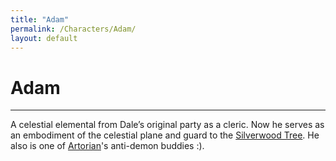 ```yaml
---
title: "Adam"
permalink: /Characters/Adam/
layout: default
---
```

# Adam
---
A celestial elemental from Dale’s original party as a cleric. Now he serves as an embodiment of the celestial plane and guard to the [Silverwood Tree](_Lexicon/SilverwoodTree.md). He also is one of [Artorian](_Characters/ArtoriansArchives/Artorian.md)'s anti-demon buddies :).
